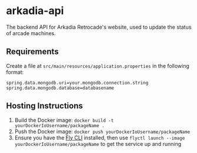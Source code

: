 # arkadia-api
The backend API for Arkadia Retrocade's website, used to update the status of arcade machines.

## Requirements

Create a file at `src/main/resources/application.properties` in the following format:

```
spring.data.mongodb.uri=your.mongodb.connection.string
spring.data.mongodb.database=databasename
```

## Hosting Instructions

1. Build the Docker image: `docker build -t yourDockerIoUsername/packageName .`
2. Push the Docker image: `docker push yourDockerIoUsername/packageName`
3. Ensure you have the [Fly CLI](fly.io) installed, then use `flyctl launch --image yourDockerIoUsername/packageName` to get the service up and running

